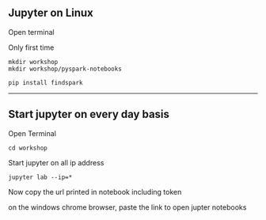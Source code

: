 ## Jupyter on Linux

Open terminal

Only first time 

```
mkdir workshop
mkdir workshop/pyspark-notebooks

pip install findspark
```

--------------------------------
## Start jupyter on every day basis

Open Terminal

```
cd workshop
```

Start jupyter on all ip address

```
jupyter lab --ip=*
```

Now copy the url printed in notebook including token

on the windows chrome browser, paste the link to open jupter notebooks
